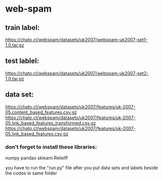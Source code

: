 # web-spam

## train label:
  https://chato.cl/webspam/datasets/uk2007/webspam-uk2007-set1-1.0.tar.gz
## test lablel:
  https://chato.cl/webspam/datasets/uk2007/webspam-uk2007-set2-1.0.tar.gz


## data set:
  https://chato.cl/webspam/datasets/uk2007/features/uk-2007-05.content_based_features.csv.gz
  https://chato.cl/webspam/datasets/uk2007/features/uk-2007-05.link_based_features_transformed.csv.gz
  https://chato.cl/webspam/datasets/uk2007/features/uk-2007-05.link_based_features.csv.gz



### don't forget to install  these libraries:
  numpy
  pandas 
  sklearn 
  ReliefF
  
you have to run the "run.py" file after you put data sets and labels beside the codes in same folder

